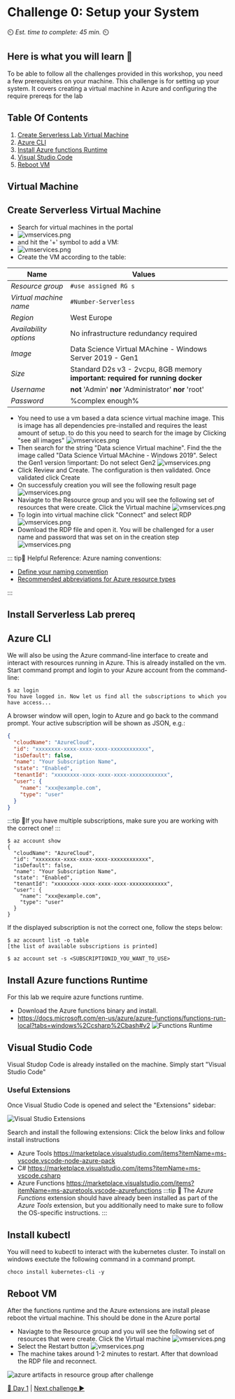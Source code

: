 # Challenge 0: Setup your System

⏲️ *Est. time to complete: 45 min.* ⏲️

## Here is what you will learn 🎯

To be able to follow all the challenges provided in this workshop, you need a few prerequisites on your machine. This challenge is for setting up your system. It covers creating a virtual machine in Azure and configuring the require prereqs for the lab

## Table Of Contents

1. [Create Serverless Lab Virtual Machine](#create-serverless-virtual-machine)
2. [Azure CLI](#azure-cli)
3. [Install Azure functions Runtime](#install-azure-functions-runtime)
4. [Visual Studio Code](#visual-studio-code)
5. [Reboot VM](#reboot-vm)

## Virtual Machine

## Create Serverless Virtual Machine

- Search for virtual machines in the portal
- ![vmservices.png](./images/day2.vm.search1.png)
- and hit the '+' symbol to add a VM:
- ![vmservices.png](./images/day2.vm.search2.png)
- Create the VM according to the table:  

| Name     |  Values     |                                                |
|-----|-----|-----|
| _Resource group_ |  `#use assigned RG s`|
| _Virtual machine name_ | `#Number-Serverless`|
| _Region_ | West  Europe |
| _Availability options_ | No infrastructure redundancy required   |
| _Image_ | Data Science Virtual MAchine - Windows Server 2019 - Gen1 |
| _Size_ | Standard D2s v3  - 2vcpu, 8GB memory  **important: required for running docker**|
|_Username_|  **not** 'Admin' **nor** 'Administrator' **nor** 'root' |
|_Password_ | %complex enough% |

- You need to use a vm based  a data science virtual machine  image. This is image has all dependencies pre-installed and requires the least amount of setup. to do this you need to search for the image by Clicking "see all images"
![vmservices.png](./images/day2.vm.create4.png)
- Then search for the string "Data science Virtual machine". Find the the image called "Data Science Virtual MAchine - Windows 2019". Select the Gen1 version
!important: Do not select Gen2
![vmservices.png](./images/day2.vm.create5.png)
- Click Review and Create. The configuration is then validated. Once validated click Create
- On successfuly creation you will see the following result page
![vmservices.png](./images/day2.vm.create6.png)
- Naviagte to the Resource group and you will see the following set of resources that were create. Click the Virtual machine
![vmservices.png](./images/day2.vm.create7.png)
- To login into virtual machine click "Connect" and select RDP
![vmservices.png](./images/day2.vm.create8.png)
- Download the RDP file and open it. You will be challenged for a user name and password that was set on in the creation step
![vmservices.png](./images/day2.vm.create9.png)

::: tip📝 Helpful Reference: Azure naming conventions:

- [Define your naming convention](https://docs.microsoft.com/en-us/azure/cloud-adoption-framework/ready/azure-best-practices/resource-naming)  
- [Recommended abbreviations for Azure resource types](https://docs.microsoft.com/en-us/azure/cloud-adoption-framework/ready/azure-best-practices/resource-abbreviations)

:::

## Install Serverless Lab prereq

## Azure CLI

We will also be using the Azure command-line interface to create and interact with resources running in Azure. This is already installed on the vm.
Start command prompt and  login to your Azure account from the command-line:

```shell
$ az login
You have logged in. Now let us find all the subscriptions to which you have access...
```

A browser window will open, login to Azure and go back to the command prompt. Your active subscription will be shown as JSON, e.g.:

```json
{
  "cloudName": "AzureCloud",
  "id": "xxxxxxxx-xxxx-xxxx-xxxx-xxxxxxxxxxxx",
  "isDefault": false,
  "name": "Your Subscription Name",
  "state": "Enabled",
  "tenantId": "xxxxxxxx-xxxx-xxxx-xxxx-xxxxxxxxxxxx",
  "user": {
    "name": "xxx@example.com",
    "type": "user"
  }
}
```

:::tip
📝If you have multiple subscriptions, make sure you are working with the correct one!
:::

```shell
$ az account show
{
  "cloudName": "AzureCloud",
  "id": "xxxxxxxx-xxxx-xxxx-xxxx-xxxxxxxxxxxx",
  "isDefault": false,
  "name": "Your Subscription Name",
  "state": "Enabled",
  "tenantId": "xxxxxxxx-xxxx-xxxx-xxxx-xxxxxxxxxxxx",
  "user": {
    "name": "xxx@example.com",
    "type": "user"
  }
}
```

If the displayed subscription is not the correct one, follow the steps below:

```shell
$ az account list -o table
[the list of available subscriptions is printed]

$ az account set -s <SUBSCRIPTIONID_YOU_WANT_TO_USE>
```

## Install Azure functions Runtime

For this lab we require azure functions runtime.

- Download the Azure functions binary and install.
- <https://docs.microsoft.com/en-us/azure/azure-functions/functions-run-local?tabs=windows%2Ccsharp%2Cbash#v2>
![Functions Runtime](./images/day2.extension11.png "VS Code Extensions")

## Visual Studio Code

Visual Studop Code is already installed on the machine. Simply start "Visual Studio Code"

### Useful Extensions

Once Visual Studio Code is opened and select the "Extensions" sidebar:

![Visual Studio Extensions](./images/vscode_extensions.png "VS Code Extensions")

Search and install the following extensions: Click the below links and follow install instructions

- Azure Tools <https://marketplace.visualstudio.com/items?itemName=ms-vscode.vscode-node-azure-pack>
- C# <https://marketplace.visualstudio.com/items?itemName=ms-vscode.csharp>
- Azure Functions <https://marketplace.visualstudio.com/items?itemName=ms-azuretools.vscode-azurefunctions>
:::tip
📝 The _Azure Functions_ extension should have already been installed as part of the _Azure Tools_ extension, but you additionally need to make sure to follow the OS-specific instructions.
:::

## Install kubectl 
You will need to kubectl to interact with the kubernetes cluster. To install on windows exectute the following command in a command prompt.
```shell
choco install kubernetes-cli -y
```
## Reboot VM

After the functions runtime and the Azure extensions are install please reboot the virtual machine. This should be done in the Azure portal

- Naviagte to the Resource group and you will see the following set of resources that were create. Click the Virtual machine
![vmservices.png](./images/day2.vm.create7.png)
- Select the Restart button
![vmservices.png](./images/day2.vm.reboot12.png)
- The machine takes around 1-2 minutes to restart. After that download the RDP file and reconnect.

![azure artifacts in resource group after challenge](./images/result.png)

 [🔼 Day 1](../README.md) | [Next challenge ▶](../challenge-03/README.md)
